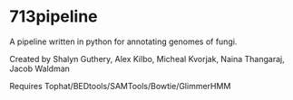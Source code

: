 713pipeline
===========

A pipeline written in python for annotating genomes of fungi. 

Created by Shalyn Guthery, Alex Kilbo, Micheal Kvorjak, Naina Thangaraj, Jacob Waldman

Requires Tophat/BEDtools/SAMTools/Bowtie/GlimmerHMM
